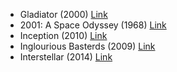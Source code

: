 - Gladiator (2000) [Link](https://www.imdb.com/title/tt0172495/?ref_=fn_al_tt_1)
- 2001: A Space Odyssey (1968) [Link](https://www.imdb.com/title/tt0062622/?ref_=nv_sr_srsg_0)
- Inception (2010) [Link](https://www.imdb.com/title/tt1375666/)
- Inglourious Basterds (2009) [Link](https://www.imdb.com/title/tt0361748/)
- Interstellar (2014) [Link](https://www.imdb.com/title/tt0816692/)
